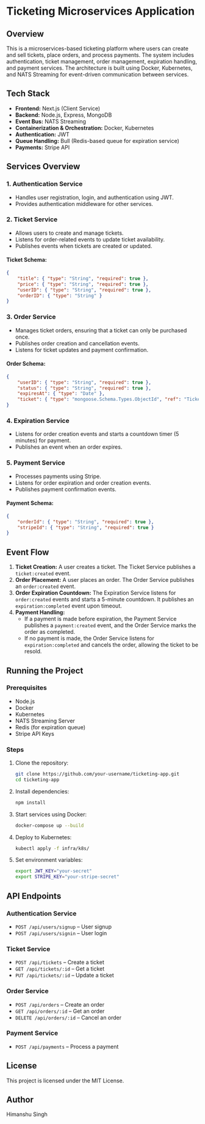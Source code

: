 # Ticketing Microservices Application

## Overview

This is a microservices-based ticketing platform where users can create and sell tickets, place orders, and process payments. The system includes authentication, ticket management, order management, expiration handling, and payment services. The architecture is built using Docker, Kubernetes, and NATS Streaming for event-driven communication between services.

## Tech Stack

- **Frontend:** Next.js (Client Service)
- **Backend:** Node.js, Express, MongoDB
- **Event Bus:** NATS Streaming
- **Containerization & Orchestration:** Docker, Kubernetes
- **Authentication:** JWT
- **Queue Handling:** Bull (Redis-based queue for expiration service)
- **Payments:** Stripe API

## Services Overview

### 1. Authentication Service

- Handles user registration, login, and authentication using JWT.
- Provides authentication middleware for other services.

### 2. Ticket Service

- Allows users to create and manage tickets.
- Listens for order-related events to update ticket availability.
- Publishes events when tickets are created or updated.

#### Ticket Schema:

```json
{
    "title": { "type": "String", "required": true },
    "price": { "type": "String", "required": true },
    "userID": { "type": "String", "required": true },
    "orderID": { "type": "String" }
}
```

### 3. Order Service

- Manages ticket orders, ensuring that a ticket can only be purchased once.
- Publishes order creation and cancellation events.
- Listens for ticket updates and payment confirmation.

#### Order Schema:

```json
{
    "userID": { "type": "String", "required": true },
    "status": { "type": "String", "required": true },
    "expiresAt": { "type": "Date" },
    "ticket": { "type": "mongoose.Schema.Types.ObjectId", "ref": "Ticket" }
}
```

### 4. Expiration Service

- Listens for order creation events and starts a countdown timer (5 minutes) for payment.
- Publishes an event when an order expires.

### 5. Payment Service

- Processes payments using Stripe.
- Listens for order expiration and order creation events.
- Publishes payment confirmation events.

#### Payment Schema:

```json
{
    "orderId": { "type": "String", "required": true },
    "stripeId": { "type": "String", "required": true }
}
```

## Event Flow

1. **Ticket Creation:** A user creates a ticket. The Ticket Service publishes a `ticket:created` event.
2. **Order Placement:** A user places an order. The Order Service publishes an `order:created` event.
3. **Order Expiration Countdown:** The Expiration Service listens for `order:created` events and starts a 5-minute countdown. It publishes an `expiration:completed` event upon timeout.
4. **Payment Handling:**
   - If a payment is made before expiration, the Payment Service publishes a `payment:created` event, and the Order Service marks the order as completed.
   - If no payment is made, the Order Service listens for `expiration:completed` and cancels the order, allowing the ticket to be resold.

## Running the Project

### Prerequisites

- Node.js
- Docker
- Kubernetes
- NATS Streaming Server
- Redis (for expiration queue)
- Stripe API Keys

### Steps

1. Clone the repository:
   ```sh
   git clone https://github.com/your-username/ticketing-app.git
   cd ticketing-app
   ```
2. Install dependencies:
   ```sh
   npm install
   ```
3. Start services using Docker:
   ```sh
   docker-compose up --build
   ```
4. Deploy to Kubernetes:
   ```sh
   kubectl apply -f infra/k8s/
   ```
5. Set environment variables:
   ```sh
   export JWT_KEY="your-secret"
   export STRIPE_KEY="your-stripe-secret"
   ```

## API Endpoints

### Authentication Service

- `POST /api/users/signup` – User signup
- `POST /api/users/signin` – User login

### Ticket Service

- `POST /api/tickets` – Create a ticket
- `GET /api/tickets/:id` – Get a ticket
- `PUT /api/tickets/:id` – Update a ticket

### Order Service

- `POST /api/orders` – Create an order
- `GET /api/orders/:id` – Get an order
- `DELETE /api/orders/:id` – Cancel an order

### Payment Service

- `POST /api/payments` – Process a payment

## License

This project is licensed under the MIT License.

## Author

Himanshu Singh 

